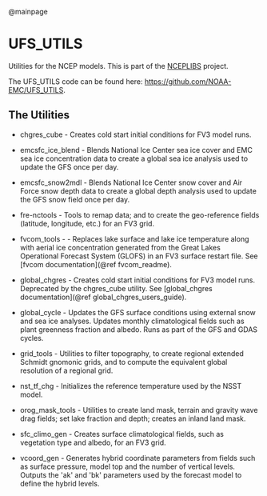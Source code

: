 @mainpage

# UFS_UTILS

Utilities for the NCEP models. This is part of the
[NCEPLIBS](https://github.com/NOAA-EMC/NCEPLIBS) project.

The UFS_UTILS code can be found here:
https://github.com/NOAA-EMC/UFS_UTILS.

## The Utilities

- chgres_cube - Creates cold start initial conditions for FV3 model
  runs.

- emcsfc_ice_blend - Blends National Ice Center sea ice cover and EMC
  sea ice concentration data to create a global sea ice analysis used
  to update the GFS once per day.

- emcsfc_snow2mdl - Blends National Ice Center snow cover and Air
  Force snow depth data to create a global depth analysis used to
  update the GFS snow field once per day.

- fre-nctools - Tools to remap data; and to create the geo-reference
  fields (latitude, longitude, etc.) for an FV3 grid.

- fvcom_tools - - Replaces lake surface and lake ice temperature along
  with aerial ice concentration generated from the Great Lakes
  Operational Forecast System (GLOFS) in an FV3 surface restart
  file. See [fvcom documentation](@ref fvcom_readme).
 
- global_chgres - Creates cold start initial conditions for FV3 model
  runs. Deprecated by the chgres_cube utility. See [global_chgres
  documentation](@ref global_chgres_users_guide).

- global_cycle - Updates the GFS surface conditions using external
  snow and sea ice analyses. Updates monthly climatological fields
  such as plant greenness fraction and albedo. Runs as part of the GFS
  and GDAS cycles.

- grid_tools - Utilities to filter topography, to create regional
  extended Schmidt gnomonic grids, and to compute the equivalent
  global resolution of a regional grid.

- nst_tf_chg - Initializes the reference temperature used by the NSST
  model.

- orog_mask_tools - Utilities to create land mask, terrain and gravity
  wave drag fields; set lake fraction and depth; creates an inland
  land mask.

- sfc_climo_gen - Creates surface climatological fields, such as
  vegetation type and albedo, for an FV3 grid.

- vcoord_gen - Generates hybrid coordinate parameters from fields such
  as surface pressure, model top and the number of vertical
  levels. Outputs the 'ak' and 'bk' parameters used by the forecast
  model to define the hybrid levels.


